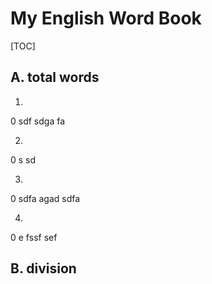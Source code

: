 # My English Word Book

[TOC]

## A. total words

1.
0
sdf
sdga
fa

2.
0
s
sd


3.
0
sdfa
agad
sdfa

4.
0
e
fssf
sef



## B. division